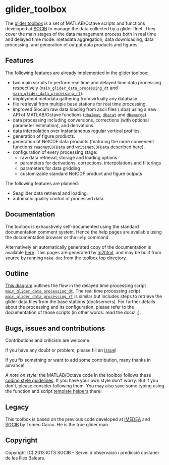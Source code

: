 glider_toolbox
==============

The [glider toolbox][self] is a set of MATLAB/Octave scripts and functions
developed at [SOCIB][socib] to manage the data collected by a glider fleet.
They cover the main stages of the data management process both in real 
time and delayed time mode: metadata aggregation, data downloading, 
data processing, and generation of output data products and figures.

  [self]: http://github.com/socib/glider_toolbox
  [socib]: http://www.socib.es


Features
--------

The following features are already implemented in the glider toolbox:

  - two main scripts to perform real time and delayed time data processing 
    respectively ([`main_glider_data_processing_dt`][main_script_dt] and
    [`main_glider_data_processing_rt`][main_script_rt]).
  - deployment metadata gathering from virtually any database.
  - file retrieval from multiple base stations for real time processing.
  - improved Slocum raw data loading from ascii files (.dba) using a new
    API of MATLAB/Octave functions ([`dba2mat`][dba2mat], [`dbacat`][dbacat] 
    and [`dbamerge`][dbamerge]).
  - data processing including conversions, corrections (with 
    optional parameter estimation), and derivations.
  - data interpolation over instantaneous regular vertical profiles.
  - generation of figure products.
  - generation of NetCDF data products (featuring the more convenient functions 
    [`readNetCDFData`][readNetCDFData] and 
    [`writeNetCDFData`][writeNetCDFData] described [here][netcdf_dsl]).
  - configuration of every processing stage:
    - raw data retrieval, storage and loading options
    - parameters for derivations, corrections, interpolations and filterings
    - parameters for data gridding
    - customizable standard NetCDF product and figure outputs

The following features are planned:

  - Seaglider data retrieval and loading.
  - automatic quality control of processed data.

  [main_script_dt]: http://www.socib.es/users/glider/glider_toolbox/doc/m/main_glider_data_processing_dt
  [main_script_rt]: http://www.socib.es/users/glider/glider_toolbox/doc/m/main_glider_data_processing_rt
  [dba2mat]: http://www.socib.es/users/glider/glider_toolbox/doc/m/reading_tools/dba2mat
  [dbacat]: http://www.socib.es/users/glider/glider_toolbox/doc/m/reading_tools/dbacat
  [dbamerge]: http://www.socib.es/users/glider/glider_toolbox/doc/m/reading_tools/dbamerge
  [readNetCDFData]: http://www.socib.es/users/glider/glider_toolbox/doc/m/netcdf_tools/readNetCDFData
  [writeNetCDFData]: http://www.socib.es/users/glider/glider_toolbox/doc/m/netcdf_tools/writeNetCDFData
  [netcdf_dsl]: http://repository.socib.es/repository/entry/show/Top/Public+Staff/jbeltran/Octave+and+MATLAB/Octave+and+MATLAB+notes?entryid=49c25a41-ca67-48e3-94ef-2c5703c232c9#NetCDF%20issues


Documentation
-------------

The toolbox is exhaustively self-documented using the standard documentation 
comment system. Hence the help pages are available using the documentation 
browser or the `help` command.

Alternatively an automatically generated copy of the documentation is available
[here][doc]. This pages are generated by [m2html][m2html], and may be built from 
source by running `make doc` from the toolbox top directory.

  [doc]: http://www.socib.es/users/glider/glider_toolbox/doc
  [m2html]: http://www.artefact.tk/software/matlab/m2html/


Outline
-------
[This diagram][outline] outlines the flow in the delayed time processing script
[`main_glider_data_processing_dt`][main_script_dt]. The real time processing 
script [`main_glider_data_processing_rt`][main_script_dt] is similar but 
includes steps to retrieve the glider data files from the base stations 
(dockservers). For further details about the processing and its configuration,
please refer to the documentation of those scripts (in other words: read the 
docs! ;).

  [outline]: http://www.socib.es/users/glider/glider_toolbox/notes/glider_data_processing_outline_delayed_time.png

Bugs, issues and contributions
------------------------------

Contributions and criticism are welcome.

If you have any doubt or problem, please fill an [issue][issues]!

If you fix something or want to add some contribution, many thanks in advance!

*A note on style:* the MATLAB/Octave code in the toolbox follows these 
[coding style guidelines][coding_style]. If you have your own style don't worry.
But if you don't, please consider following them. You may also save some typing
using the function and script [template helpers][template_helpers] there!

  [issues]: https://github.com/socib/glider_toolbox/issues
  [coding_style]: http://repository.socib.es/repository/entry/show/Top/Public+Staff/jbeltran/Octave+and+MATLAB/Octave+and+MATLAB+notes?entryid=49c25a41-ca67-48e3-94ef-2c5703c232c9#Coding%20style
  [template_helpers]: http://repository.socib.es/repository/entry/show/Top/Public+Staff/jbeltran/Octave+and+MATLAB/Octave+and+MATLAB+notes?entryid=49c25a41-ca67-48e3-94ef-2c5703c232c9#Function%20and%20script%20templates

Legacy
------

This toolbox is based on the previous code developed at [IMEDEA][imedea]
and [SOCIB][socib] by Tomeu Garau. He is the true glider man.

  [imedea]: http://imedea.uib-csic.es


Copyright
---------

Copyright (C) 2013
ICTS SOCIB - Servei d'observació i predicció costaner de les Illes Balears.
